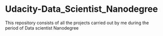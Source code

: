 # Udacity-Data_Scientist_Nanodegree
This repository consists of all the projects carried out by me during the period of Data scientist Nanodegree
